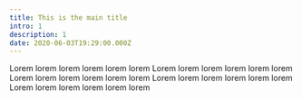 ```yaml
---
title: This is the main title
intro: 1
description: 1
date: 2020-06-03T19:29:00.000Z
---
```


Lorem lorem lorem lorem lorem lorem
Lorem lorem lorem lorem lorem lorem
Lorem lorem lorem lorem lorem lorem
Lorem lorem lorem lorem lorem lorem
Lorem lorem lorem lorem lorem lorem
